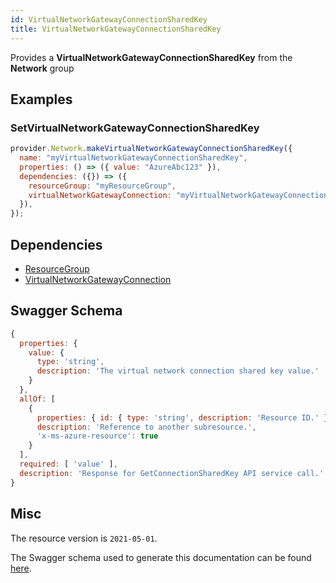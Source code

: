 ```yaml
---
id: VirtualNetworkGatewayConnectionSharedKey
title: VirtualNetworkGatewayConnectionSharedKey
---
```

Provides a **VirtualNetworkGatewayConnectionSharedKey** from the **Network** group
## Examples
### SetVirtualNetworkGatewayConnectionSharedKey
```js
provider.Network.makeVirtualNetworkGatewayConnectionSharedKey({
  name: "myVirtualNetworkGatewayConnectionSharedKey",
  properties: () => ({ value: "AzureAbc123" }),
  dependencies: ({}) => ({
    resourceGroup: "myResourceGroup",
    virtualNetworkGatewayConnection: "myVirtualNetworkGatewayConnection",
  }),
});

```
## Dependencies
- [ResourceGroup](../Resources/ResourceGroup.md)
- [VirtualNetworkGatewayConnection](../Network/VirtualNetworkGatewayConnection.md)
## Swagger Schema
```js
{
  properties: {
    value: {
      type: 'string',
      description: 'The virtual network connection shared key value.'
    }
  },
  allOf: [
    {
      properties: { id: { type: 'string', description: 'Resource ID.' } },
      description: 'Reference to another subresource.',
      'x-ms-azure-resource': true
    }
  ],
  required: [ 'value' ],
  description: 'Response for GetConnectionSharedKey API service call.'
}
```
## Misc
The resource version is `2021-05-01`.

The Swagger schema used to generate this documentation can be found [here](https://github.com/Azure/azure-rest-api-specs/tree/main/specification/network/resource-manager/Microsoft.Network/stable/2021-05-01/virtualNetworkGateway.json).
